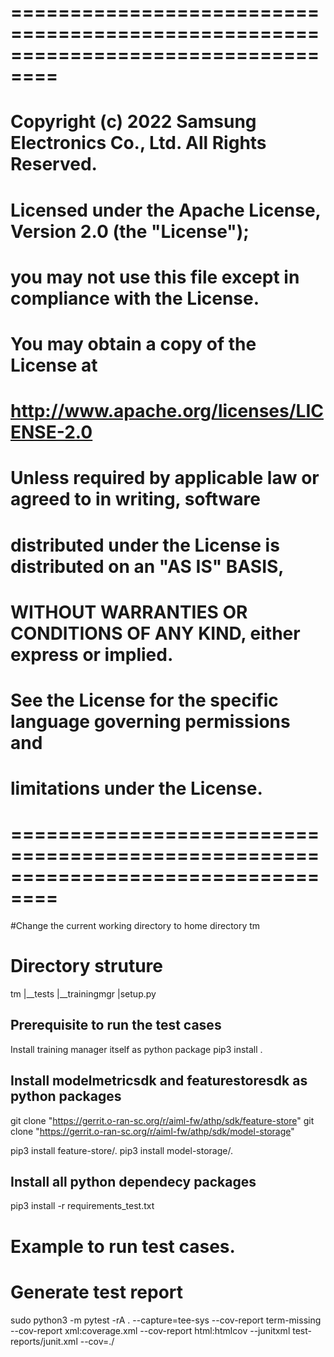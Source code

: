 # ==================================================================================
#
#       Copyright (c) 2022 Samsung Electronics Co., Ltd. All Rights Reserved.
#
#   Licensed under the Apache License, Version 2.0 (the "License");
#   you may not use this file except in compliance with the License.
#   You may obtain a copy of the License at
#
#          http://www.apache.org/licenses/LICENSE-2.0
#
#   Unless required by applicable law or agreed to in writing, software
#   distributed under the License is distributed on an "AS IS" BASIS,
#   WITHOUT WARRANTIES OR CONDITIONS OF ANY KIND, either express or implied.
#   See the License for the specific language governing permissions and
#   limitations under the License.
#
# ==================================================================================
#Change the current working directory to home directory
tm

# Directory struture
tm
|__tests
|__trainingmgr
|setup.py


## Prerequisite to run the test cases
Install training manager itself as python package
pip3 install .

## Install modelmetricsdk and featurestoresdk as python packages
git clone "https://gerrit.o-ran-sc.org/r/aiml-fw/athp/sdk/feature-store"
git clone "https://gerrit.o-ran-sc.org/r/aiml-fw/athp/sdk/model-storage"

pip3 install feature-store/.
pip3 install model-storage/.

## Install all python dependecy packages
pip3 install -r requirements_test.txt

# Example to run test cases.

# Generate test report
sudo python3 -m pytest -rA . --capture=tee-sys --cov-report term-missing --cov-report xml:coverage.xml   --cov-report html:htmlcov --junitxml test-reports/junit.xml --cov=./